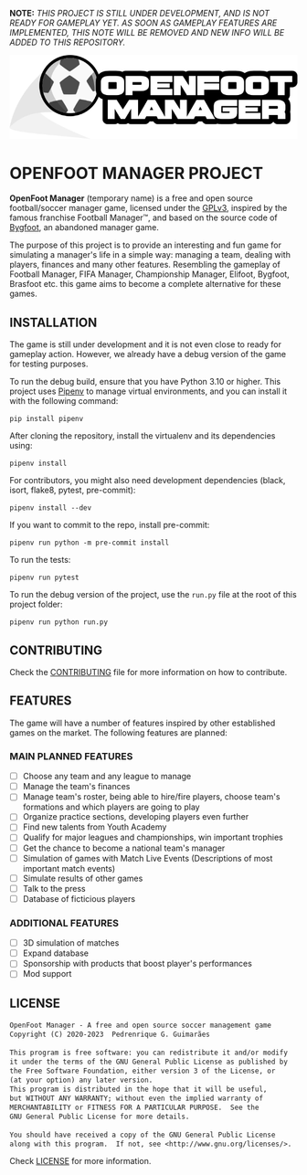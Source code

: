 **NOTE:** *THIS PROJECT IS STILL UNDER DEVELOPMENT, AND IS NOT READY FOR GAMEPLAY YET. AS SOON AS GAMEPLAY FEATURES ARE IMPLEMENTED, THIS NOTE WILL BE REMOVED AND NEW INFO WILL BE ADDED TO THIS REPOSITORY.*

![Openfoot logo](images/openfoot.png)

# OPENFOOT MANAGER PROJECT

**OpenFoot Manager** (temporary name) is a free and open source football/soccer manager game, licensed under the [GPLv3](LICENSE.md), inspired by the famous franchise Football Manager&trade;, and based on the source code of [Bygfoot](https://bygfoot.sourceforge.io/new/), an abandoned manager game.

The purpose of this project is to provide an interesting and fun game for simulating a manager's life in a simple way: managing a team, dealing with players, finances and many other features. Resembling the gameplay of Football Manager, FIFA Manager, Championship Manager, Elifoot, Bygfoot, Brasfoot etc. this game aims to become a complete alternative for these games.

## INSTALLATION

The game is still under development and it is not even close to ready for gameplay action. However, we already have a debug version of the game for testing purposes.

To run the debug build, ensure that you have Python 3.10 or higher. This project uses [Pipenv](https://pipenv.pypa.io/en/latest/) to manage virtual environments, and you can install it with the following command:

```
pip install pipenv
```

After cloning the repository, install the virtualenv and its dependencies using:

```
pipenv install
```

For contributors, you might also need development dependencies (black, isort, flake8, pytest, pre-commit):

```
pipenv install --dev
```

If you want to commit to the repo, install pre-commit:

```
pipenv run python -m pre-commit install
```

To run the tests:

```
pipenv run pytest
```

To run the debug version of the project, use the `run.py` file at the root of this project folder:

```
pipenv run python run.py
```

## CONTRIBUTING

Check the [CONTRIBUTING](CONTRIBUTING.md) file for more information on how to contribute.

## FEATURES

The game will have a number of features inspired by other established games on the market. The following features are planned:

### MAIN PLANNED FEATURES

- [ ] Choose any team and any league to manage
- [ ] Manage the team's finances
- [ ] Manage team's roster, being able to hire/fire players, choose team's formations and which players are going to play
- [ ] Organize practice sections, developing players even further
- [ ] Find new talents from Youth Academy
- [ ] Qualify for major leagues and championships, win important trophies
- [ ] Get the chance to become a national team's manager
- [ ] Simulation of games with Match Live Events (Descriptions of most important match events)
- [ ] Simulate results of other games
- [ ] Talk to the press
- [ ] Database of ficticious players

### ADDITIONAL FEATURES

- [ ] 3D simulation of matches
- [ ] Expand database
- [ ] Sponsorship with products that boost player's performances
- [ ] Mod support

## LICENSE

    OpenFoot Manager - A free and open source soccer management game
    Copyright (C) 2020-2023  Pedrenrique G. Guimarães

    This program is free software: you can redistribute it and/or modify
    it under the terms of the GNU General Public License as published by
    the Free Software Foundation, either version 3 of the License, or
    (at your option) any later version.
    This program is distributed in the hope that it will be useful,
    but WITHOUT ANY WARRANTY; without even the implied warranty of
    MERCHANTABILITY or FITNESS FOR A PARTICULAR PURPOSE.  See the
    GNU General Public License for more details.

    You should have received a copy of the GNU General Public License
    along with this program.  If not, see <http://www.gnu.org/licenses/>.

Check [LICENSE](LICENSE.md) for more information.
